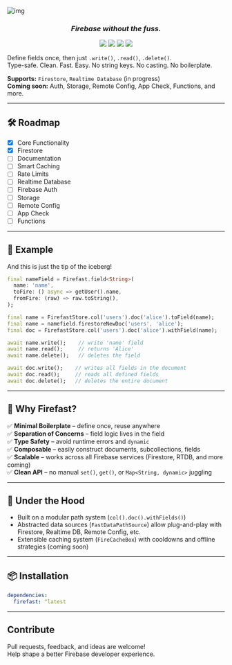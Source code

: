 ![img](https://i.imgur.com/uo7fSJm.png)

<h3 align="center"><i>Firebase without the fuss.</i></h3>
<p align="center">
        <img src="https://img.shields.io/codefactor/grade/github/jozzzzep/firefast/main?style=flat-square">
        <img src="https://img.shields.io/github/license/jozzzzep/firefast?style=flat-square">
        <img src="https://img.shields.io/pub/points/firefast?style=flat-square">
        <img src="https://img.shields.io/pub/v/firefast?style=flat-square">
</p>

Define fields once, then just `.write()`, `.read()`, `.delete()`.  
Type-safe. Clean. Fast. Easy. No string keys. No casting. No boilerplate.

**Supports:** `Firestore`, `Realtime Database` (in progress)  
**Coming soon:** Auth, Storage, Remote Config, App Check, Functions, and more.

---

## 🛠 Roadmap

- [x] Core Functionality
- [x] Firestore
- [ ] Documentation
- [ ] Smart Caching
- [ ] Rate Limits
- [ ] Realtime Database
- [ ] Firebase Auth
- [ ] Storage
- [ ] Remote Config
- [ ] App Check
- [ ] Functions

---

## 🚀 Example

And this is just the tip of the iceberg!

```dart
final nameField = Firefast.field<String>(
  name: 'name',
  toFire: () async => getUser().name,
  fromFire: (raw) => raw.toString(),
);

final name = FirefastStore.col('users').doc('alice').toField(name);    // Same
final name = namefield.firestoreNewDoc('users', 'alice');              // Same
final doc = FirefastStore.col('users').doc('alice').withField(name);   // Document

await name.write();    // write 'name' field
await name.read();     // returns 'Alice'
await name.delete();   // deletes the field

await doc.write();    // writes all fields in the document
await doc.read();     // reads all defined fields
await doc.delete();   // deletes the entire document
```

---

## 🎯 Why Firefast?

✅ **Minimal Boilerplate** – define once, reuse anywhere  
✅ **Separation of Concerns** – field logic lives in the field  
✅ **Type Safety** – avoid runtime errors and `dynamic`  
✅ **Composable** – easily construct documents, subcollections, fields  
✅ **Scalable** – works across all Firebase services (Firestore, RTDB, and more coming)  
✅ **Clean API** – no manual `set()`, `get()`, or `Map<String, dynamic>` juggling

---

## 🔧 Under the Hood

- Built on a modular path system (`col().doc().withFields()`)
- Abstracted data sources (`FastDataPathSource`) allow plug-and-play with Firestore, Realtime DB, Remote Config, etc.
- Extensible caching system (`FireCacheBox`) with cooldowns and offline strategies (coming soon)

---

## 📦 Installation

```yaml
dependencies:
  firefast: ^latest
```

---

## Contribute

Pull requests, feedback, and ideas are welcome!  
Help shape a better Firebase developer experience.
